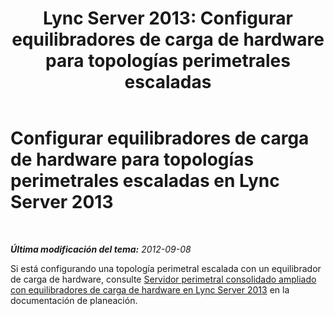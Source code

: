 ﻿---
title: 'Lync Server 2013: Configurar equilibradores de carga de hardware para topologías perimetrales escaladas'
TOCTitle: Configurar equilibradores de carga de hardware para topologías perimetrales escaladas
ms:assetid: 77b4dd64-5eff-4b67-a441-2adaa22a0fd9
ms:mtpsurl: https://technet.microsoft.com/es-es/library/Gg398586(v=OCS.15)
ms:contentKeyID: 48275716
ms.date: 01/07/2017
mtps_version: v=OCS.15
ms.translationtype: HT
---

# Configurar equilibradores de carga de hardware para topologías perimetrales escaladas en Lync Server 2013

 

_**Última modificación del tema:** 2012-09-08_

Si está configurando una topología perimetral escalada con un equilibrador de carga de hardware, consulte [Servidor perimetral consolidado ampliado con equilibradores de carga de hardware en Lync Server 2013](lync-server-2013-scaled-consolidated-edge-with-hardware-load-balancers.md) en la documentación de planeación.

